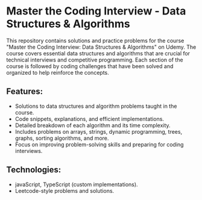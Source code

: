 # Master the Coding Interview - Data Structures & Algorithms

This repository contains solutions and practice problems for the course "Master the Coding Interview: Data Structures & Algorithms" on Udemy. The course covers essential data structures and algorithms that are crucial for technical interviews and competitive programming. Each section of the course is followed by coding challenges that have been solved and organized to help reinforce the concepts.

## Features:
- Solutions to data structures and algorithm problems taught in the course.
- Code snippets, explanations, and efficient implementations.
- Detailed breakdown of each algorithm and its time complexity.
- Includes problems on arrays, strings, dynamic programming, trees, graphs, sorting algorithms, and more.
- Focus on improving problem-solving skills and preparing for coding interviews.

## Technologies:
- javaScript, TypeScript (custom implementations).
- Leetcode-style problems and solutions.
